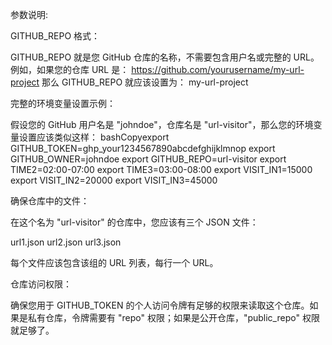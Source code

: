 参数说明:

GITHUB_REPO 格式：

GITHUB_REPO 就是您 GitHub 仓库的名称，不需要包含用户名或完整的 URL。
例如，如果您的仓库 URL 是：
https://github.com/yourusername/my-url-project
那么 GITHUB_REPO 就应该设置为：
my-url-project

完整的环境变量设置示例：

假设您的 GitHub 用户名是 "johndoe"，仓库名是 "url-visitor"，那么您的环境变量设置应该类似这样：
bashCopyexport GITHUB_TOKEN=ghp_your1234567890abcdefghijklmnop
export GITHUB_OWNER=johndoe
export GITHUB_REPO=url-visitor
export TIME2=02:00-07:00
export TIME3=03:00-08:00
export VISIT_IN1=15000
export VISIT_IN2=20000
export VISIT_IN3=45000

确保仓库中的文件：

在这个名为 "url-visitor" 的仓库中，您应该有三个 JSON 文件：

url1.json
url2.json
url3.json

每个文件应该包含该组的 URL 列表，每行一个 URL。

仓库访问权限：

确保您用于 GITHUB_TOKEN 的个人访问令牌有足够的权限来读取这个仓库。如果是私有仓库，令牌需要有 "repo" 权限；如果是公开仓库，"public_repo" 权限就足够了。
